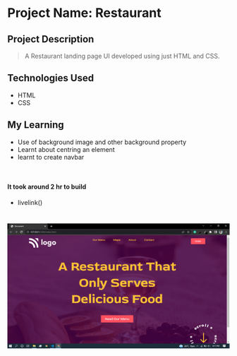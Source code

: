 
# Project Name: Restaurant 

## Project Description

> A Restaurant landing page UI developed using just HTML and CSS.

## Technologies Used
 - HTML 
 - CSS

## My Learning
- Use of background image and other background property
- Learnt about centring an element
- learnt to create navbar


<br>

#### It took around 2 hr to build 
 - livelink()

# 
![Screenshots](/assets/thumbnail.png)